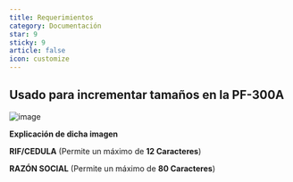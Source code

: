 ```yaml
---
title: Requerimientos
category: Documentación
star: 9
sticky: 9
article: false
icon: customize
---
```


Usado para incrementar tamaños en la PF-300A
-
![image](https://github.com/Soporte-FuncionalERP/docs/assets/168581711/ba69d582-9563-4961-9441-1113e1854626)

**Explicación de dicha imagen**

**RIF/CEDULA** (Permite un máximo de **12 Caracteres**)


**RAZÓN SOCIAL** (Permite un máximo de **80 Caracteres**)

